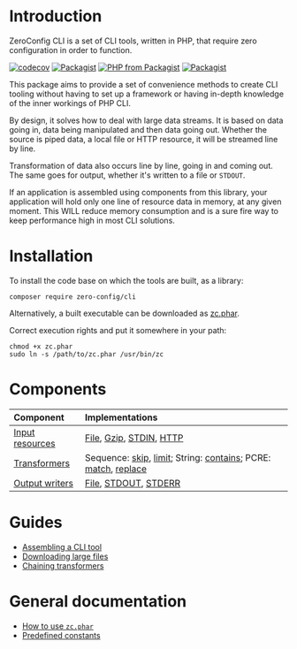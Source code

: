 # Introduction

ZeroConfig CLI is a set of CLI tools, written in PHP, that require zero
configuration in order to function.

[![codecov](https://codecov.io/bb/zeroconfig/cli/branch/master/graph/badge.svg)](https://codecov.io/bb/zeroconfig/cli)
[![Packagist](https://img.shields.io/packagist/v/zero-config/cli.svg)](https://packagist.org/packages/zero-config/cli)
[![PHP from Packagist](https://img.shields.io/packagist/php-v/zero-config/cli.svg)](https://secure.php.net/)
[![Packagist](https://img.shields.io/packagist/l/zero-config/cli.svg)](https://github.com/ZeroConfig/CLI/blob/master/LICENSE)

This package aims to provide a set of convenience methods to create CLI tooling
without having to set up a framework or having in-depth knowledge of the inner
workings of PHP CLI.

By design, it solves how to deal with large data streams. It is based on data
going in, data being manipulated and then data going out. Whether the source is
piped data, a local file or HTTP resource, it will be streamed line by line.

Transformation of data also occurs line by line, going in and coming out. The
same goes for output, whether it's written to a file or `STDOUT`.

If an application is assembled using components from this library, your
application will hold only one line of resource data in memory, at any given
moment. This WILL reduce memory consumption and is a sure fire way to keep
performance high in most CLI solutions.

# Installation

To install the code base on which the tools are built, as a library:

```
composer require zero-config/cli
```

Alternatively, a built executable can be downloaded as 
[zc.phar](https://bitbucket.org/zeroconfig/cli/downloads/zc.phar).

Correct execution rights and put it somewhere in your path:

```
chmod +x zc.phar
sudo ln -s /path/to/zc.phar /usr/bin/zc 
```

# Components

| Component                            | Implementations                                                                                                                                                                                                                                            |
|:-------------------------------------|:-----------------------------------------------------------------------------------------------------------------------------------------------------------------------------------------------------------------------------------------------------------|
| [Input resources](docs/input.md)     | [File](docs/input/file.md), [Gzip](docs/input/gzip.md), [STDIN](docs/input/stdin.md), [HTTP](docs/input/http.md)                                                                                                                                           |
| [Transformers](docs/transformers.md) | Sequence: [skip](docs/transformers/sequence/skip.md), [limit](docs/transformers/sequence/limit.md); String: [contains](docs/transformers/string/contains.md); PCRE: [match](docs/transformers/pcre/match.md), [replace](docs/transformers/pcre/replace.md) |
| [Output writers](docs/output.md)     | [File](docs/output/file.md), [STDOUT](docs/output/stdout-stderr.md), [STDERR](docs/output/stdout-stderr.md)                                                                                                                                                |

# Guides

- [Assembling a CLI tool](docs/guides/example-application.md)
- [Downloading large files](docs/guides/downloading-large-files.md)
- [Chaining transformers](docs/guides/chaining-transformers.md)

# General documentation

- [How to use `zc.phar`](docs/zc-usage.md)
- [Predefined constants](docs/constants.md)
